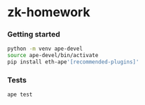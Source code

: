 # zk-homework

### Getting started
```bash
python -m venv ape-devel
source ape-devel/bin/activate
pip install eth-ape'[recommended-plugins]'
```

### Tests
```bash
ape test
```
